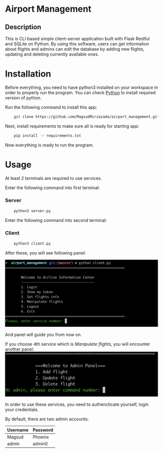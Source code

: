 # Airport Management
## Description
This is CLI based simple client-server application built with Flask Restful and SQLite on Python. By using this software, users can get information about flights and admins can edit the database by adding new flights, updating and deleting currently available ones.

# Installation
Before everything, you need to have python3 installed on your workspace in order to properly run the program. You can check [Python](https://www.python.org/downloads/ "python.org") to install required version of python.

Run the following command to install this app:
```bash
    git clone https://github.com/MagsudMirzazada/airport_management.git
```
Next, install requirements to make sure all is ready for starting app:
```bash
    pip install -r requirements.txt
```
Now everything is ready to run the program.

# Usage
At least 2 terminals are required to use services.

Enter the following command into first terminal:
### Server
```bash
    python3 server.py
```
Enter the following command into second terminal:
### Client
```bash
    python3 client.py
```

After these, you will see following panel:

![](images/panel.png)

And panel will guide you from now on.

If you choose 4th service which is *Manipulate flights*, you will encounter another panel: 
![](images/manipulate.png)

In order to use these services, you need to authencticate yourself, login your credentials.

By default, there are two admin accounts:

|  Username  |  Password |
|  ----      |  -------- |
|  Magsud    |  Phoenix  |
|  admin     |  admin0   |